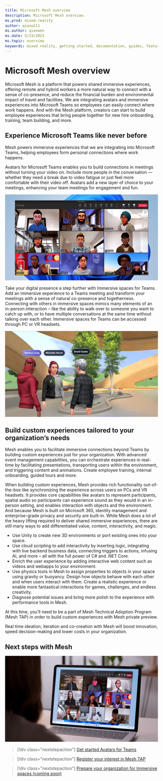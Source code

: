 ```yaml
---
title: Microsoft Mesh overview
description: Microsoft Mesh overview.
ms.prod: mixed-reality
author: qianw211
ms.author: qianwen
ms.date: 5/23/2023
ms.topic: overview
keywords: mixed reality, getting started, documentation, guides, features, holograms
---
```


# Microsoft Mesh overview

Microsoft Mesh is a platform that powers shared immersive experiences, offering remote and hybrid workers a more natural way to connect with a sense of co-presence, and reduce the financial burden and environmental impact of travel and facilities. We are integrating avatars and immersive experiences into Microsoft Teams so employees can easily connect where work happens. And with the Mesh platform, creators can start to build employee experiences that bring people together for new hire onboarding, training, team building, and more. 

## Experience Microsoft Teams like never before

Mesh powers immersive experiences that we are integrating into Microsoft Teams, helping employees form personal connections where work happens. 

Avatars for Microsoft Teams enables you to build connections in meetings without turning your video on. Include more people in the conversation — whether they need a break due to video fatigue or just feel more comfortable with their video off. Avatars add a new layer of choice to your meetings, enhancing your team meetings for engagement and fun. 

![An image of people meeting in Microsoft Teams as avatars.](media/avatars-hero-image.png)

Take your digital presence a step further with Immersive spaces for Teams. Add an immersive experience to a Teams meeting and transform your meetings with a sense of natural co-presence and togetherness. Connecting with others in immersive spaces mimics many elements of an in-person interaction – like the ability to walk over to someone you want to catch up with, or to have multiple conversations at the same time without talking over each other. Immersive spaces for Teams can be accessed through PC or VR headsets.

![An image of people meeting in Mesh Immersive spaces for Teams as avatars.](media/immersive-space-meeting.png)

## Build custom experiences tailored to your organization’s needs

Mesh enables you to facilitate immersive connections beyond Teams by building custom experiences just for your organization. With advanced event management capabilities, you can orchestrate experiences in real-time by facilitating presentations, transporting users within the environment, and triggering content and animations. Create employee training, internal onboarding, guided tours and more.

When building custom experiences, Mesh provides rich functionality out-of-the-box like synchronizing the experience across users on PCs and VR headsets. It provides core capabilities like avatars to represent participants, spatial audio so participants can experience sound as they would in an in-person setting, and enables interaction with objects and the environment. And because Mesh is built on Microsoft 365, identity management and enterprise-grade privacy and security are built-in. While Mesh does a lot of the heavy lifting required to deliver shared immersive experiences, there are still many ways to add differentiated value, content, interactivity, and magic. 

* Use Unity to create new 3D environments or port existing ones into your space. 
* Use cloud scripting to add interactivity by inserting logic, integrating with live backend business data, connecting triggers to actions, infusing AI, and more – all with the full power of C# and .NET Core.
* Enrich the user experience by adding interactive web content such as videos and webapps to your environment.
* Use physics tools in Mesh to assign properties to objects in your space using gravity or buoyancy. Design how objects behave with each other and when users interact with them. Create a realistic experience or enable more fantastical interactions for games, challenges, and endless creativity.
* Diagnose potential issues and bring more polish to the experience with performance tools in Mesh.

At this time, you’ll need to be a part of Mesh Technical Adoption Program (Mesh TAP) in order to build custom experiences with Mesh private preview.

Real time ideation, iteration and co-creation with Mesh will boost innovation, speed decision-making and lower costs in your organization.

## Next steps with Mesh

![An image of people meeting in Microsoft Teams as avatars on a laptop PC.](media/avatars-in-meetings.png)

   > [!div class="nextstepaction"]
   > [Get started Avatars for Teams](https://support.microsoft.com/topic/5384e7b7-30c7-4bcb-8065-0c9e830cc8ad)

   > [!div class="nextstepaction"]
   > [Register your interest in Mesh TAP](https://aka.ms/JoinMeshTAP)

   > [!div class="nextstepaction"]
   > [Prepare your organization for Immersive spaces (coming soon)](/microsoftteams/public-preview-doc-updates)



